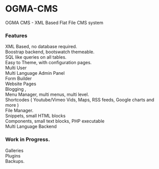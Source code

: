 OGMA-CMS
========

OGMA CMS - XML Based Flat File CMS system

### Features 

XML Based, no database required.  
Boostrap backend, bootswatch themeable.   
SQL like queries on all tables.  
Easy to Theme, with configuration pages.  
Multi User  
Multi Language Admin Panel  
Form Builder  
Website Pages  
Blogging ,  
Menu Manager, multi menus, multi level.  
Shortcodes ( Youtube/Vimeo Vids, Maps, RSS feeds, Google charts and more )   
File Manager.  
Snippets, small HTML blocks  
Components, small text blocks, PHP executable  
Multi Language Backend


### Work in Progress.

Galleries  
Plugins  
Backups.  
